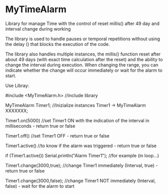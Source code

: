 # MyTimeAlarm
Library for manage Time with the control of reset millis() after 49 day and interval change during working


The library is used to handle pauses or temporal repetitions without using the delay () that blocks the execution of the code.

The library also handles multiple instances, the millis() function reset after about 49 days (with exact time calculation after the reset) and the ability to change the interval during execution.
When changing the range, you can indicate whether the change will occur immediately or wait for the alarm to start.


Use Libray:


#include <MyTimeAlarm.h> //include library

MyTimeAlarm Timer1; //Inizialize instances Timer1 -> MyTimeAlarm XXXXXXX;

Timer1.on(5000) //set Timer1 ON with the indication of the interval in milliseconds - return true or false

Timer1.off() //set Timer1 OFF - return true or false

Timer1.active() //to know if the alarm was triggered - return true or false

if (Timer1.active()) Serial.println("Alarm Timer1"); //for example (in loop...)

Timer1.change(3000,true); //change Timer1 immediately (Interval, true) - return true or false

Timer1.change(3000,false); //change Timer1 NOT immediately (Interval, false) - wait for the alarm to start
